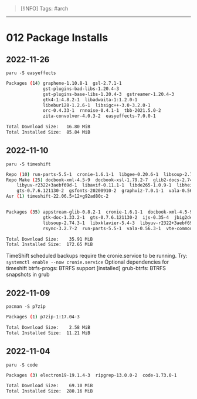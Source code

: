 > [!INFO]
> Tags: #arch 

----
# 012 Package Installs

## 2022-11-26
`paru -S easyeffects`
```sh
Packages (14) graphene-1.10.8-1  gsl-2.7.1-1
              gst-plugins-bad-libs-1.20.4-3
              gst-plugins-base-libs-1.20.4-3  gstreamer-1.20.4-3
              gtk4-1:4.8.2-1  libadwaita-1:1.2.0-1
              libebur128-1.2.6-1  libsigc++-3.0-3.2.0-1
              orc-0.4.33-1  rnnoise-0.4.1-1  tbb-2021.5.0-2
              zita-convolver-4.0.3-2  easyeffects-7.0.0-1

Total Download Size:   16.80 MiB
Total Installed Size:  85.84 MiB
```

## 2022-11-10
`paru -S timeshift`
```sh
Repo (10) run-parts-5.5-1  cronie-1.6.1-1  libgee-0.20.6-1  libsoup-2.74.3-1  rsync-3.2.7-2  vte-common-0.70.1-1  vte3-0.70.1-1  libxklavier-5.4-3  libgnomekbd-1:3.28.1-1  xapp-2.2.15-1
Repo Make (25) docbook-xml-4.5-9  docbook-xsl-1.79.2-7  glib2-docs-2.74.1-1  python-lxml-4.9.1-1  python-pygments-2.13.0-1  python-six-1.16.0-6  python-anytree-2.8.0-5  gtk-doc-1.33.2-1  
    libyuv-r2322+3aebf69d-1  libavif-0.11.1-1  libde265-1.0.9-1  libheif-1.13.0-2  gd-2.3.3-5  jbig2dec-0.19-1  libpaper-1.1.28-2  ijs-0.35-4  poppler-data-0.4.11-2  ghostscript-10.0.0-2  netpbm-10.73.37-2  
    gts-0.7.6.121130-2  gsfonts-20200910-2  graphviz-7.0.1-1  vala-0.56.3-1  gcab-1.5-1  appstream-glib-0.8.2-1
Aur (1) timeshift-22.06.5+12+g92ad80c-2


Packages (35) appstream-glib-0.8.2-1  cronie-1.6.1-1  docbook-xml-4.5-9  docbook-xsl-1.79.2-7  gcab-1.5-1  gd-2.3.3-5  ghostscript-10.0.0-2  glib2-docs-2.74.1-1  graphviz-7.0.1-1  gsfonts-20200910-2
              gtk-doc-1.33.2-1  gts-0.7.6.121130-2  ijs-0.35-4  jbig2dec-0.19-1  libavif-0.11.1-1  libde265-1.0.9-1  libgee-0.20.6-1  libgnomekbd-1:3.28.1-1  libheif-1.13.0-2  libpaper-1.1.28-2
              libsoup-2.74.3-1  libxklavier-5.4-3  libyuv-r2322+3aebf69d-1  netpbm-10.73.37-2  poppler-data-0.4.11-2  python-anytree-2.8.0-5  python-lxml-4.9.1-1  python-pygments-2.13.0-1  python-six-1.16.0-6
              rsync-3.2.7-2  run-parts-5.5-1  vala-0.56.3-1  vte-common-0.70.1-1  vte3-0.70.1-1  xapp-2.2.15-1

Total Download Size:    35.91 MiB
Total Installed Size:  172.65 MiB
```

TimeShift scheduled backups require the cronie.service to be running.
Try:
  `systemctl enable --now cronie.service`
Optional dependencies for timeshift
    btrfs-progs: BTRFS support [installed]
    grub-btrfs: BTRFS snapshots in grub

## 2022-11-09
`pacman -S p7zip`
```sh
Packages (1) p7zip-1:17.04-3

Total Download Size:    2.58 MiB
Total Installed Size:  11.21 MiB
```

## 2022-11-04
`paru -S code`
```sh
Packages (3) electron19-19.1.4-3  ripgrep-13.0.0-2  code-1.73.0-1

Total Download Size:    69.10 MiB
Total Installed Size:  280.16 MiB
```
